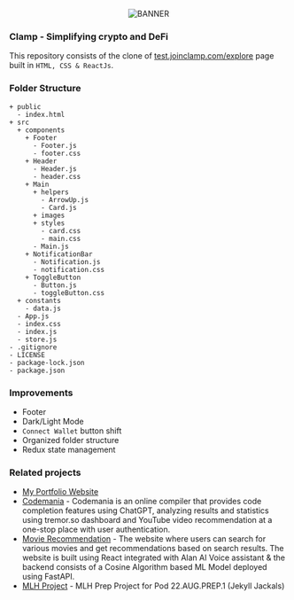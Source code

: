 <p align="center">
  <img src="https://user-images.githubusercontent.com/77505989/236383048-20bc1988-083d-4294-bb1d-863f2fd1a393.png" alt="BANNER" />
</p>

### Clamp - Simplifying crypto and DeFi
This repository consists of the clone of <a href="https://test.joinclamp.com/explore">test.joinclamp.com/explore</a> page built in `HTML, CSS & ReactJs`.

### Folder Structure
```
+ public
  - index.html
+ src
  + components
    + Footer
      - Footer.js
      - footer.css
    + Header
      - Header.js
      - header.css
    + Main
      + helpers
        - ArrowUp.js
        - Card.js
      + images
      + styles
        - card.css
        - main.css
      - Main.js
    + NotificationBar
      - Notification.js
      - notification.css
    + ToggleButton
      - Button.js
      - toggleButton.css
  + constants
    - data.js
  - App.js
  - index.css
  - index.js
  - store.js
- .gitignore
- LICENSE
- package-lock.json
- package.json
```

### Improvements
- Footer
- Dark/Light Mode
- `Connect Wallet` button shift
- Organized folder structure
- Redux state management

### Related projects
- [My Portfolio Website](https://kartikmehta.xyz)
- [Codemania](https://github.com/kartikmehta8/codemania) - Codemania is an online compiler that provides code completion features using ChatGPT, analyzing results and statistics using tremor.so dashboard and YouTube video recommendation at a one-stop place with user authentication.
- [Movie Recommendation](https://github.com/kartikmehta8/movie-recommendation) - The website where users can search for various movies and get recommendations based on search results. The website is built using React integrated with Alan AI Voice assistant & the backend consists of a Cosine Algorithm based ML Model deployed using FastAPI.
- [MLH Project](https://github.com/kartikmehta8/MLH-Prep-Project) - MLH Prep Project for Pod 22.AUG.PREP.1 (Jekyll Jackals)
